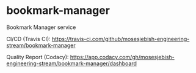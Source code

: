 # bookmark-manager
Bookmark Manager service

CI/CD (Travis CI): https://travis-ci.com/github/mosesjebish-engineering-stream/bookmark-manager

Quality Report (Codacy): https://app.codacy.com/gh/mosesjebish-engineering-stream/bookmark-manager/dashboard
